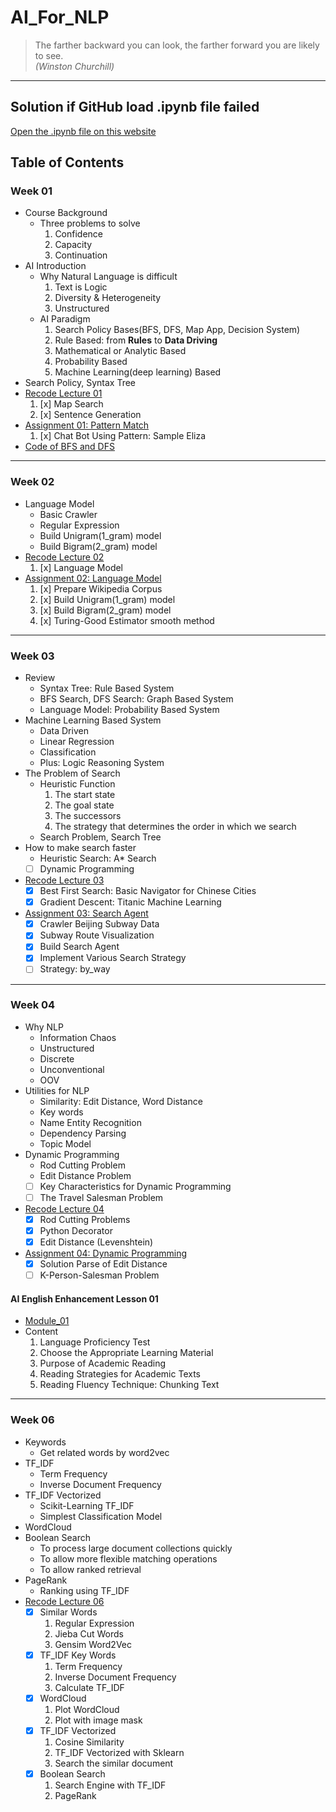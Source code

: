 # AI_For_NLP
>The farther backward you can look, the farther forward you are likely to see.<br>
_(Winston Churchill)_
----
## Solution if GitHub load .ipynb file failed
[Open the .ipynb file on this website](https://nbviewer.jupyter.org/)
## Table of Contents
### Week 01
- Course Background
    - Three problems to solve
        1. Confidence
        2. Capacity
        3. Continuation
- AI Introduction
    - Why Natural Language is difficult
        1. Text is Logic
        2. Diversity & Heterogeneity
        3. Unstructured
    - AI Paradigm
        1. Search Policy Bases(BFS, DFS, Map App, Decision System)
        2. Rule Based: from **Rules** to **Data Driving**
        3. Mathematical or Analytic Based
        4. Probability Based
        5. Machine Learning(deep learning) Based
- Search Policy, Syntax Tree
- [Recode Lecture 01](https://github.com/pchen12567/AI_For_NLP/blob/master/Week_01_PatternMatch/LectureCode_01.ipynb)
    1. [x] Map Search
    2. [x] Sentence Generation    
- [Assignment 01: Pattern Match](https://github.com/pchen12567/AI_For_NLP/blob/master/Week_01_PatternMatch/Assignment_01.ipynb)
    1. [x] Chat Bot Using Pattern: Sample Eliza
- [Code of BFS and DFS](https://github.com/pchen12567/AI_For_NLP/blob/master/Week_01_PatternMatch/Search.py)
----
### Week 02
- Language Model
    - Basic Crawler
    - Regular Expression
    - Build Unigram(1_gram) model
    - Build Bigram(2_gram) model
- [Recode Lecture 02](https://github.com/pchen12567/AI_For_NLP/blob/master/Week_02_LanguageModel/LectureCode_02.ipynb)
    1. [x] Language Model
- [Assignment 02: Language Model](https://github.com/pchen12567/AI_For_NLP/blob/master/Week_02_LanguageModel/Assignment_02.ipynb)
    1. [x] Prepare Wikipedia Corpus
    2. [x] Build Unigram(1_gram) model
    3. [x] Build Bigram(2_gram) model
    4. [x] Turing-Good Estimator smooth method
----
### Week 03
- Review
    - Syntax Tree: Rule Based System
    - BFS Search, DFS Search: Graph Based System
    - Language Model: Probability Based System
- Machine Learning Based System
    - Data Driven
    - Linear Regression
    - Classification
    - Plus: Logic Reasoning System
- The Problem of Search
    - Heuristic Function
        1. The start state
        2. The goal state
        3. The successors
        4. The strategy that determines the order in which we search
    - Search Problem, Search Tree    
- How to make search faster
    - Heuristic Search: A* Search
    - [ ] Dynamic Programming
- [Recode Lecture 03](https://github.com/pchen12567/AI_For_NLP/blob/master/Week_03_SearchAgent/LectureCode_03.ipynb)
    - [x] Best First Search: Basic Navigator for Chinese Cities
    - [X] Gradient Descent: Titanic Machine Learning
- [Assignment 03: Search Agent](https://github.com/pchen12567/AI_For_NLP/blob/master/Week_03_SearchAgent/Assignment_03.ipynb)
    - [x] Crawler Beijing Subway Data
    - [x] Subway Route Visualization
    - [x] Build Search Agent
    - [x] Implement Various Search Strategy
    - [ ] Strategy: by_way
----
### Week 04
- Why NLP
    - Information Chaos
    - Unstructured
    - Discrete
    - Unconventional
    - OOV
- Utilities for NLP
    - Similarity: Edit Distance, Word Distance
    - Key words
    - Name Entity Recognition
    - Dependency Parsing
    - Topic Model
- Dynamic Programming
    - Rod Cutting Problem
    - Edit Distance Problem
    - [ ] Key Characteristics for Dynamic Programming
    - [ ] The Travel Salesman Problem
- [Recode Lecture 04](https://github.com/pchen12567/AI_For_NLP/blob/master/Week_04_DynamicProgramming/LectureCode_04.ipynb)
    - [x] Rod Cutting Problems
    - [x] Python Decorator
    - [x] Edit Distance (Levenshtein)
- [Assignment 04: Dynamic Programming](https://github.com/pchen12567/AI_For_NLP/blob/master/Week_04_DynamicProgramming/Assignment_04.ipynb)
    - [x] Solution Parse of Edit Distance
    - [ ] K-Person-Salesman Problem
#### AI English Enhancement Lesson 01
- [Module_01](https://github.com/pchen12567/AI_For_NLP/blob/master/AI_English_Enhancement_01/Module_1-Academic_English_Reading.pdf)
- Content
    1. Language Proficiency Test
    2. Choose the Appropriate Learning Material
    3. Purpose of Academic Reading
    4. Reading Strategies for Academic Texts
    5. Reading Fluency Technique: Chunking Text
----
### Week 06
- Keywords
    - Get related words by word2vec
- TF_IDF
    - Term Frequency
    - Inverse Document Frequency
- TF_IDF Vectorized
    - Scikit-Learning TF_IDF
    - Simplest Classification Model
- WordCloud
- Boolean Search
    - To process large document collections quickly
    - To allow more flexible matching operations
    - To allow ranked retrieval
- PageRank
    - Ranking using TF_IDF
- [Recode Lecture 06](https://github.com/pchen12567/AI_For_NLP/blob/master/Week_06_TFIDF/LectureCode_06.ipynb)
    - [x] Similar Words
        1. Regular Expression
        2. Jieba Cut Words
        3. Gensim Word2Vec
    - [x] TF_IDF Key Words
        1. Term Frequency
        2. Inverse Document Frequency
        3. Calculate TF_IDF
    - [x] WordCloud
        1. Plot WordCloud
        2. Plot with image mask
    - [x] TF_IDF Vectorized
        1. Cosine Similarity
        2. TF_IDF Vectorized with Sklearn
        3. Search the similar document
    - [x] Boolean Search
        1. Search Engine with TF_IDF
        2. PageRank
